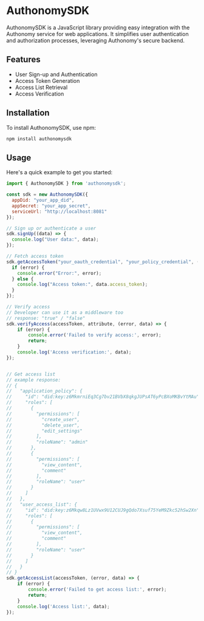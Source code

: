 # AuthonomySDK

AuthonomySDK is a JavaScript library providing easy integration with the Authonomy service for web applications. It simplifies user authentication and authorization processes, leveraging Authonomy's secure backend.

## Features

- User Sign-up and Authentication
- Access Token Generation
- Access List Retrieval
- Access Verification

## Installation

To install AuthonomySDK, use npm:

```bash
npm install authonomysdk
```

## Usage

Here's a quick example to get you started:

```js
import { AuthonomySDK } from 'authonomysdk';

const sdk = new AuthonomySDK({
  appDid: "your_app_did",
  appSecret: "your_app_secret",
  serviceUrl: "http://localhost:8081"
});

// Sign up or authenticate a user
sdk.signUp((data) => {
  console.log("User data:", data);
});

// Fetch access token
sdk.getAccessToken("your_oauth_credential", "your_policy_credential", (error, data) => {
  if (error) {
    console.error("Error:", error);
  } else {
    console.log("Access token:", data.access_token);
  }
});

// Verify access
// Developer can use it as a middleware too
// response: "true" / "false" 
sdk.verifyAccess(accessToken, attribute, (error, data) => {
    if (error) {
        console.error('Failed to verify access:', error);
        return;
    }
    console.log('Access verification:', data);
});


// Get access list
// example response:
// {
//   "application_policy": {
//     "id": "did:key:z6MkmrniEq3Cg7bv21BVbX8qkgJUPsAT6yPcBXoMKBvYtMAu",
//     "roles": [
//       {
//         "permissions": [
//           "create_user",
//           "delete_user",
//           "edit_settings"
//         ],
//         "roleName": "admin"
//       },
//       {
//         "permissions": [
//           "view_content",
//           "comment"
//         ],
//         "roleName": "user"
//       }
//     ]
//   },
//   "user_access_list": {
//     "id": "did:key:z6Mkqw8Lz1UVwx9U12CUJ9gQdo7Xsuf75YeM9Zkc52hSw2Xn",
//     "roles": [
//       {
//         "permissions": [
//           "view_content",
//           "comment"
//         ],
//         "roleName": "user"
//       }
//     ]
//   }
// }
sdk.getAccessList(accessToken, (error, data) => {
    if (error) {
        console.error('Failed to get access list:', error);
        return;
    }
    console.log('Access list:', data);
});
```
